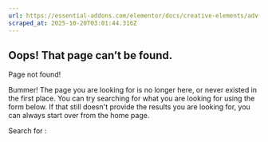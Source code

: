 ```yaml
---
url: https://essential-addons.com/elementor/docs/creative-elements/adv-accordion/
scraped_at: 2025-10-20T03:01:44.316Z
---
```


## Oops! That page can’t be found.

Page not found!

Bummer! The page you are looking for is no longer here, or never existed in the first place. You can try searching for what you are looking for using the form below. If that still doesn't provide the results you are looking for, you can always start over from the home page.

Search for :